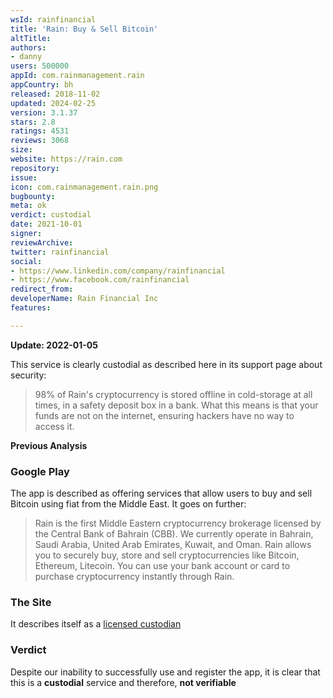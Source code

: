 ```yaml
---
wsId: rainfinancial
title: 'Rain: Buy & Sell Bitcoin'
altTitle: 
authors:
- danny
users: 500000
appId: com.rainmanagement.rain
appCountry: bh
released: 2018-11-02
updated: 2024-02-25
version: 3.1.37
stars: 2.8
ratings: 4531
reviews: 3068
size: 
website: https://rain.com
repository: 
issue: 
icon: com.rainmanagement.rain.png
bugbounty: 
meta: ok
verdict: custodial
date: 2021-10-01
signer: 
reviewArchive: 
twitter: rainfinancial
social:
- https://www.linkedin.com/company/rainfinancial
- https://www.facebook.com/rainfinancial
redirect_from: 
developerName: Rain Financial Inc
features: 

---
```


**Update: 2022-01-05**

This service is clearly custodial as described here in its support page about security:

> 98% of Rain's cryptocurrency is stored offline in cold-storage at all times, in a safety deposit box in a bank. What this means is that your funds are not on the internet, ensuring hackers have no way to access it.

**Previous Analysis**
### Google Play

The app is described as offering services that allow users to buy and sell Bitcoin using fiat from the Middle East. It goes on further:

> Rain is the first Middle Eastern cryptocurrency brokerage licensed by the Central Bank of Bahrain (CBB). We currently operate in Bahrain, Saudi Arabia, United Arab Emirates, Kuwait, and Oman. Rain allows you to securely buy, store and sell cryptocurrencies like Bitcoin, Ethereum, Litecoin. You can use your bank account or card to purchase cryptocurrency instantly through Rain.

### The Site

It describes itself as a [licensed custodian](https://www.rain.bh/)

### Verdict

Despite our inability to successfully use and register the app, it is clear that this is a **custodial** service and therefore, **not verifiable**

